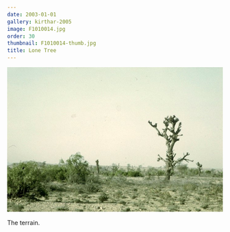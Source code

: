 ```yaml
---
date: 2003-01-01
gallery: kirthar-2005
image: F1010014.jpg
order: 30
thumbnail: F1010014-thumb.jpg
title: Lone Tree
---
```


![Lone Tree](./F1010014.jpg)

The terrain.